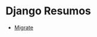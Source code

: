 # Django Resumos

- [Migrate](https://github.com/andrenevares/andrenevares/blob/master/python/Django/tuts/migrate_padrao.md)
